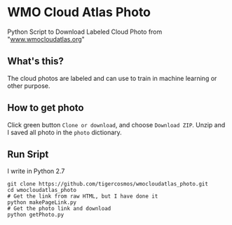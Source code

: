 # WMO Cloud Atlas Photo
Python Script to Download Labeled Cloud Photo from "www.wmocloudatlas.org"

## What's this?
The cloud photos are labeled and can use to train in machine learning or other purpose.

## How to get photo
Click green button `Clone or download`, and choose `Download ZIP`. Unzip and I saved all photo in the `photo` dictionary.

## Run Sript 
I write in Python 2.7
```
git clone https://github.com/tigercosmos/wmocloudatlas_photo.git
cd wmocloudatlas_photo
# Get the link from raw HTML, but I have done it
python makePageLink.py
# Get the photo link and download
python getPhoto.py
```